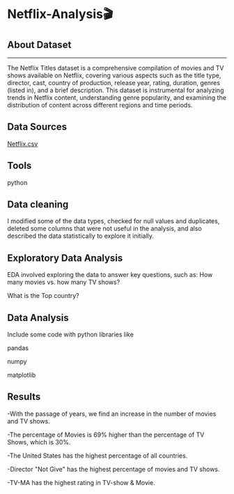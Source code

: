 # Netflix-Analysis🎬

## About Dataset
---
The Netflix Titles dataset is a comprehensive compilation of movies and TV shows available on Netflix, covering various aspects such as the title type, director, cast, country of production, release year, rating, duration, genres (listed in), and a brief description. This dataset is instrumental for analyzing trends in Netflix content, understanding genre popularity, and examining the distribution of content across different regions and time periods. 

## Data Sources
[Netflix.csv](https://www.kaggle.com/datasets/rahulvyasm/netflix-movies-and-tv-shows)

## Tools
python 

## Data cleaning 
I modified some of the data types, checked for null values   and duplicates, deleted some columns that were not useful in the analysis, and also described the data statistically to explore it initially.

## Exploratory Data Analysis
EDA involved exploring the  data to answer key questions, such as:
How many movies vs. how many TV shows? 

What is the Top country?
 
## Data Analysis
Include some code with python libraries like

pandas 

numpy

matplotlib 

## Results 
-With the passage of years, we find an increase in the number of movies and TV shows.

-The percentage of Movies is 69% higher than the percentage of TV Shows, which is 30%. 

-The United States has the highest percentage of all countries.

-Director "Not Give" has the highest percentage of movies and TV shows.

-TV-MA has the highest rating in TV-show & Movie.
